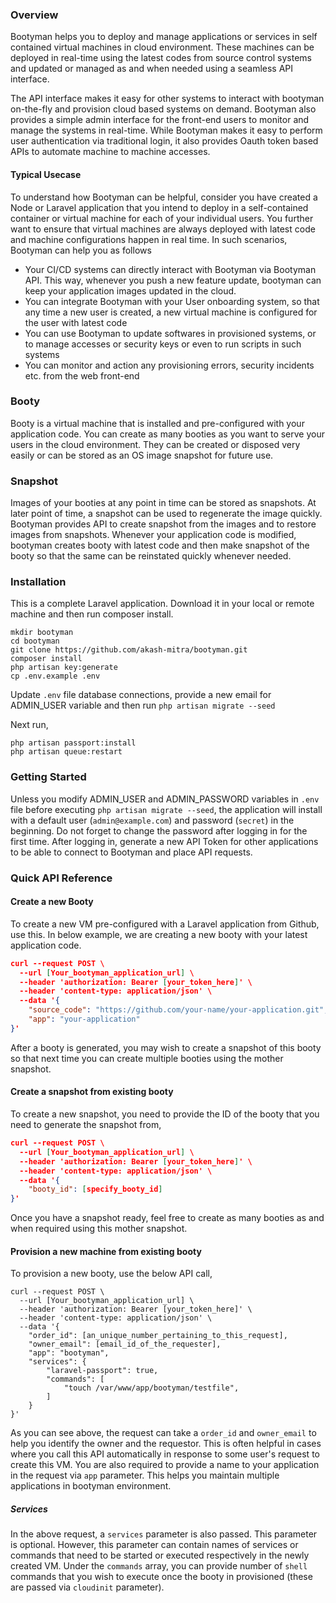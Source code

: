### Overview
        
Bootyman helps you to deploy and manage applications or services in self contained virtual machines in cloud environment.
These machines can be deployed in real-time using the latest codes from source control systems and updated or managed as and when needed using a seamless API interface.

The API interface makes it easy for other systems to interact with bootyman on-the-fly and provision cloud based systems on demand. 
Bootyman also provides a simple admin interface for the front-end users to monitor and manage the systems in real-time.
While Bootyman makes it easy to perform user authentication via traditional login, it also provides Oauth token based APIs to automate machine to machine accesses.
        

#### Typical Usecase

To understand how Bootyman can be helpful, consider you have created a Node or Laravel application that you intend to deploy
in a self-contained container or virtual machine for each of your individual users. You further want to ensure that virtual machines are always deployed with latest code and machine configurations happen in real time. In such scenarios, Bootyman can help you as follows


- Your CI/CD systems can directly interact with Bootyman via Bootyman API. This way, whenever you push a new feature update, bootyman can keep your application images updated in the cloud.
- You can integrate Bootyman with your User onboarding system, so that any time a new user is created, a new virtual machine is configured for the user with latest code
- You can use Bootyman to update softwares in provisioned systems, or to manage accesses or security keys or even to run scripts in such systems
- You can monitor and action any provisioning errors, security incidents etc. from the web front-end
            

### Booty

Booty is a virtual machine that is installed and pre-configured with your application code. You can create as many booties as you want to serve your users in the cloud environment. They can be created or disposed very easily or can be stored as an OS image snapshot for future use. 

### Snapshot

Images of your booties at any point in time can be stored as snapshots. At later point of time, a snapshot can be used to regenerate the image quickly. Bootyman provides API to create snapshot from the images and to restore images from snapshots. Whenever your application code is modified, bootyman creates booty with latest code and then make snapshot of the booty so that the same can be reinstated quickly whenever needed. 

### Installation

This is a complete Laravel application. Download it in your local or remote machine and then run composer install.

```
mkdir bootyman
cd bootyman 
git clone https://github.com/akash-mitra/bootyman.git
composer install 
php artisan key:generate
cp .env.example .env
```

Update `.env` file database connections, provide a new email for ADMIN_USER variable and then run `php artisan migrate --seed`

Next run,

```
php artisan passport:install
php artisan queue:restart
```

### Getting Started

Unless you modify ADMIN_USER and ADMIN_PASSWORD variables in `.env` file before executing `php artisan migrate --seed`, the application will install with a default user (`admin@example.com`) and password (`secret`) in the beginning. Do not forget to change the password after logging in for the first time. After logging in, generate a new API Token for other applications to be able to connect to Bootyman and place API requests.

### Quick API Reference

#### Create a new Booty
To create a new VM pre-configured with a Laravel application from Github, use this. In below example, we are creating a new booty with your latest application code. 

``` json
curl --request POST \
  --url [Your_bootyman_application_url] \
  --header 'authorization: Bearer [your_token_here]' \
  --header 'content-type: application/json' \
  --data '{
	"source_code": "https://github.com/your-name/your-application.git",
	"app": "your-application"
}'
```

After a booty is generated, you may wish to create a snapshot of this booty so that next time you can create multiple booties using the mother snapshot.

#### Create a snapshot from existing booty

To create a new snapshot, you need to provide the ID of the booty that you need to generate the snapshot from,

``` json
curl --request POST \
  --url [Your_bootyman_application_url] \
  --header 'authorization: Bearer [your_token_here]' \
  --header 'content-type: application/json' \
  --data '{
	"booty_id": [specify_booty_id]
}'
```

Once you have a snapshot ready, feel free to create as many booties as and when required using this mother snapshot.

#### Provision a new machine from existing booty

To provision a new booty, use the below API call,

```
curl --request POST \
  --url [Your_bootyman_application_url] \
  --header 'authorization: Bearer [your_token_here]' \
  --header 'content-type: application/json' \
  --data '{
	"order_id": [an_unique_number_pertaining_to_this_request],
	"owner_email": [email_id_of_the_requester],
	"app": "bootyman",
	"services": {
		"laravel-passport": true,
		"commands": [
			"touch /var/www/app/bootyman/testfile",
		]
	}
}'
```

As you can see above, the request can take a `order_id` and `owner_email` to help you identify the owner and the requestor. This is often helpful in cases where you call this API automatically in response to some user's request to create this VM. You are also required to provide a name to your application in the request via `app` parameter. This helps you maintain multiple applications in bootyman environment.

##### Services

In the above request, a `services` parameter is also passed. This parameter is optional. However, this parameter can contain names of services or commands that need to be started or executed respectively in the newly created VM. Under the `commands` array, you can provide number of `shell` commands that you wish to execute once the booty in provisioned (these are passed via `cloudinit` parameter). 



